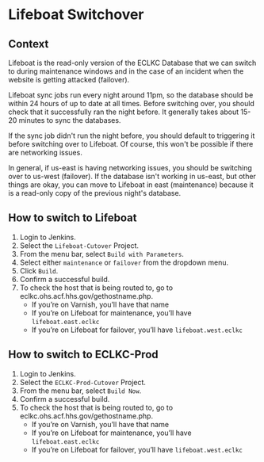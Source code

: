 # Lifeboat Switchover

## Context

Lifeboat is the read-only version of the ECLKC Database that we can switch to during maintenance windows and in the case of an incident when the website is getting attacked (failover).

Lifeboat sync jobs run every night around 11pm, so the database should be within 24 hours of up to date at all times. Before switching over, you should check that it successfully ran the night before. It generally takes about 15-20 minutes to sync the databases.

If the sync job didn't run the night before, you should default to triggering it before switching over to Lifeboat. Of course, this won't be possible if there are networking issues.

In general, if us-east is having networking issues, you should be switching over to us-west (failover). If the database isn't working in us-east, but other things are okay, you can move to Lifeboat in east (maintenance) because it is a read-only copy of the previous night's database.

## How to switch to Lifeboat

1. Login to Jenkins.
1. Select the `Lifeboat-Cutover` Project.
1. From the menu bar, select `Build with Parameters`.
1. Select either `maintenance` or `failover` from the dropdown menu.
1. Click `Build`.
1. Confirm a successful build.
1. To check the host that is being routed to, go to eclkc.ohs.acf.hhs.gov/gethostname.php.
   - If you’re on Varnish, you’ll have that name
   - If you’re on Lifeboat for maintenance, you’ll have `lifeboat.east.eclkc`
   - If you’re on Lifeboat for failover, you’ll have `lifeboat.west.eclkc`

## How to switch to ECLKC-Prod

1. Login to Jenkins.
1. Select the `ECLKC-Prod-Cutover` Project.
1. From the menu bar, select `Build Now`.
1. Confirm a successful build.
1. To check the host that is being routed to, go to eclkc.ohs.acf.hhs.gov/gethostname.php.
   - If you’re on Varnish, you’ll have that name
   - If you’re on Lifeboat for maintenance, you’ll have `lifeboat.east.eclkc`
   - If you’re on Lifeboat for failover, you’ll have `lifeboat.west.eclkc`
